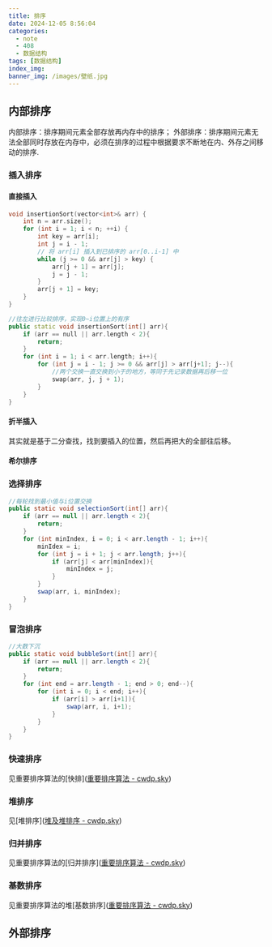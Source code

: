 ```yaml
---
title: 排序
date: 2024-12-05 8:56:04
categories:
  - note
  - 408
  - 数据结构
tags: [数据结构]
index_img:
banner_img: /images/壁纸.jpg
---
```


## 内部排序

内部排序：排序期间元素全部存放再内存中的排序；
外部排序：排序期间元素无法全部同时存放在内存中，必须在排序的过程中根据要求不断地在内、外存之间移动的排序.

### 插入排序

#### 直接插入

```cpp
void insertionSort(vector<int>& arr) {
    int n = arr.size();
    for (int i = 1; i < n; ++i) {
        int key = arr[i];
        int j = i - 1;
        // 将 arr[i] 插入到已排序的 arr[0..i-1] 中
        while (j >= 0 && arr[j] > key) {
            arr[j + 1] = arr[j];
            j = j - 1;
        }
        arr[j + 1] = key;
    }
}

//往左进行比较排序，实现0~i位置上的有序
public static void insertionSort(int[] arr){
    if (arr == null || arr.length < 2){
        return;
    }
    for (int i = 1; i < arr.length; i++){
		for (int j = i - 1; j >= 0 && arr[j] > arr[j+1]; j--){
            //两个交换一直交换到小于的地方，等同于先记录数据再后移一位
            swap(arr, j, j + 1);
        }
    }
}
```

#### 折半插入

其实就是基于二分查找，找到要插入的位置，然后再把大的全部往后移。

#### 希尔排序



### 选择排序

```java
//每轮找到最小值与i位置交换
public static void selectionSort(int[] arr){
    if (arr == null || arr.length < 2){
        return;
    }
    for (int minIndex, i = 0; i < arr.length - 1; i++){
        minIdex = i;
        for (int j = i + 1; j < arr.length; j++){
            if (arr[j] < arr[minIndex]){
                minIndex = j;
            }
        }
        swap(arr, i, minIndex);
    }
}
```

### 冒泡排序

```java
//大数下沉
public static void bubbleSort(int[] arr){
    if (arr == null || arr.length < 2){
        return;
    }
    for (int end = arr.length - 1; end > 0; end--){
        for (int i = 0; i < end; i++){
            if (arr[i] > arr[i+1]){
                swap(arr, i, i+1);
            }
        }
    }
}
```

### 快速排序

见重要排序算法的[快排]([重要排序算法 - cwdp.sky](https://2819461143wp.github.io/重要排序算法/#随机快速排序))

###  堆排序

见[堆排序]([堆及堆排序 - cwdp.sky](https://2819461143wp.github.io/堆及堆排序/))

### 归并排序

见重要排序算法的[归并排序]([重要排序算法 - cwdp.sky](https://2819461143wp.github.io/重要排序算法/#归并排序))

### 基数排序

见重要排序算法的堆[基数排序]([重要排序算法 - cwdp.sky](https://2819461143wp.github.io/重要排序算法/#基数排序))

## 外部排序